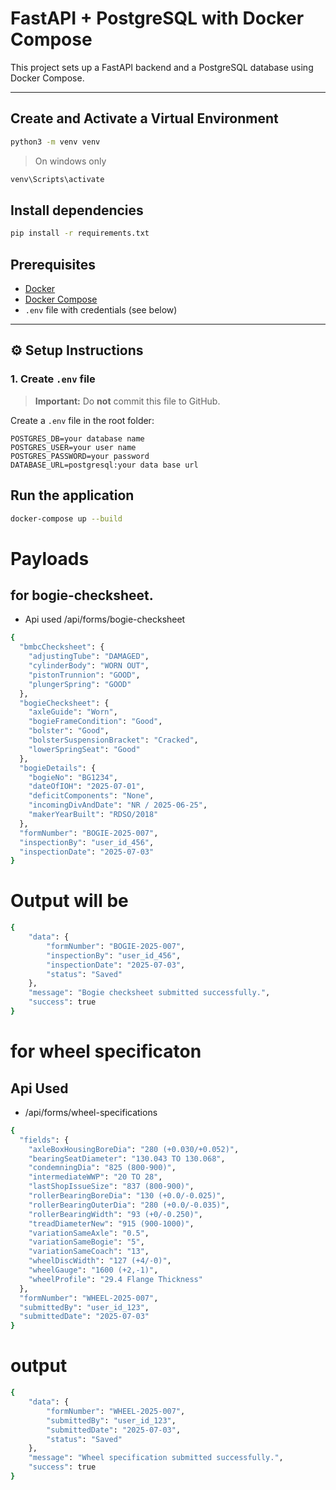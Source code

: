 #  FastAPI + PostgreSQL with Docker Compose

This project sets up a FastAPI backend and a PostgreSQL database using Docker Compose.

---

 ## Create and Activate a Virtual Environment
 ```bash
python3 -m venv venv
```
>On windows only
```bash
venv\Scripts\activate
```
## Install dependencies 
```bash
pip install -r requirements.txt
```
##  Prerequisites

- [Docker](https://www.docker.com/products/docker-desktop/)
- [Docker Compose](https://docs.docker.com/compose/)
- `.env` file with credentials (see below)

---

## ⚙️ Setup Instructions

### 1. Create `.env` file

>  **Important:** Do **not** commit this file to GitHub.

Create a `.env` file in the root folder:

```env
POSTGRES_DB=your database name
POSTGRES_USER=your user name
POSTGRES_PASSWORD=your password
DATABASE_URL=postgresql:your data base url 
```
## Run the application
```bash
docker-compose up --build
```
# Payloads 

## for bogie-checksheet.
-  Api used /api/forms/bogie-checksheet
```bash
{
  "bmbcChecksheet": {
    "adjustingTube": "DAMAGED",
    "cylinderBody": "WORN OUT",
    "pistonTrunnion": "GOOD",
    "plungerSpring": "GOOD"
  },
  "bogieChecksheet": {
    "axleGuide": "Worn",
    "bogieFrameCondition": "Good",
    "bolster": "Good",
    "bolsterSuspensionBracket": "Cracked",
    "lowerSpringSeat": "Good"
  },
  "bogieDetails": {
    "bogieNo": "BG1234",
    "dateOfIOH": "2025-07-01",
    "deficitComponents": "None",
    "incomingDivAndDate": "NR / 2025-06-25",
    "makerYearBuilt": "RDSO/2018"
  },
  "formNumber": "BOGIE-2025-007",
  "inspectionBy": "user_id_456",
  "inspectionDate": "2025-07-03"
}
```

# Output will be
```bash 
{
    "data": {
        "formNumber": "BOGIE-2025-007",
        "inspectionBy": "user_id_456",
        "inspectionDate": "2025-07-03",
        "status": "Saved"
    },
    "message": "Bogie checksheet submitted successfully.",
    "success": true
}
```

# for wheel specificaton
## Api Used 
- /api/forms/wheel-specifications
```bash
{
  "fields": {
    "axleBoxHousingBoreDia": "280 (+0.030/+0.052)",
    "bearingSeatDiameter": "130.043 TO 130.068",
    "condemningDia": "825 (800-900)",
    "intermediateWWP": "20 TO 28",
    "lastShopIssueSize": "837 (800-900)",
    "rollerBearingBoreDia": "130 (+0.0/-0.025)",
    "rollerBearingOuterDia": "280 (+0.0/-0.035)",
    "rollerBearingWidth": "93 (+0/-0.250)",
    "treadDiameterNew": "915 (900-1000)",
    "variationSameAxle": "0.5",
    "variationSameBogie": "5",
    "variationSameCoach": "13",
    "wheelDiscWidth": "127 (+4/-0)",
    "wheelGauge": "1600 (+2,-1)",
    "wheelProfile": "29.4 Flange Thickness"
  },
  "formNumber": "WHEEL-2025-007",
  "submittedBy": "user_id_123",
  "submittedDate": "2025-07-03"
}
```
# output
```bash
{
    "data": {
        "formNumber": "WHEEL-2025-007",
        "submittedBy": "user_id_123",
        "submittedDate": "2025-07-03",
        "status": "Saved"
    },
    "message": "Wheel specification submitted successfully.",
    "success": true
}
```
